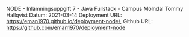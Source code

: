 NODE - Inlämningsuppgift 7 - Java Fullstack - Campus Mölndal Tommy Hallqvist Datum: 2021-03-14
Deployment URL: https://eman1970.github.io/deployment-node/, Github URL: https://github.com/eman1970/deployment-node
